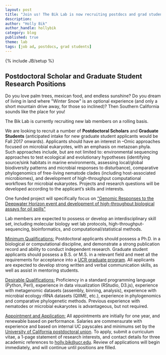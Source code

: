 ```yaml
---
layout: post
title: "Join us! The Bik Lab is now recruiting postdocs and grad students"
description:
author: "Holly Bik"
author_handle: hollybik
category: blog
published: true
theme: lab
tags: [job ad, postdocs, grad students]
---
```

{% include JB/setup %}

## Postdoctoral Scholar and Graduate Student Research Positions

Do you love palm trees, mexican food, and endless sunshine? Do you dream of living in land where "Winter Snow" is an optional experience (and only a short mountain drive away, for those so inclined)? Then Southern California sounds like the place for you! 

The Bik Lab is currently recruiting new lab members on a rolling basis.

We are looking to recruit a number of **Postdoctoral Scholars** and **Graduate Students** (anticipated intake for new graduate student applicants would be Fall 2017 onwards). Applicants should have an interest in –Omic approaches focused on microbial eukaryotes, with an emphasis on metazoan phyla. Such approaches include, but are not limited to: environmental sequencing approaches to test ecological and evolutionary hypotheses (identifying source/sink habitats in marine environments, assessing local/global biodiversity patterns and microbial responses to disturbance), comparative phylogenomics of free-living nematode clades (including host-associated microbiomes), and development of high-throughput computational workflows for microbial eukaryotes. Projects and research questions will be developed according to the applicant’s skills and interests.One funded project will specifically focus on [“Genomic Responses to the Deepwater Horizon event and development of high-throughput biological assays for oil spills"]  Lab members are expected to possess or develop an interdisciplinary skill set, including molecular biology wet lab protocols, high-throughput-sequencing, bioinformatics, and computational/statistical methods. <u>Minimum Qualifications:</u> Postdoctoral applicants should possess a Ph.D. in a biological or computational discipline, and demonstrate a strong publication record and ability to conduct independent research. Graduate student applicants should possess a B.S. or M.S. in a relevant field and meet all the requirements for acceptance into a [UCR graduate program]. All applicants are expected to develop strong written and verbal communication skills, as well as assist in mentoring students.<u>Desirable Qualifications:</u> Proficiency in a standard programming language (Python, Perl), experience in data visualization (RStudio, D3.js), experience with metagenomic datasets (assembly, binning, analysis), experience with microbial ecology rRNA datasets (QIIME, etc.), experience in phylogenomics and comparative phylogenetic methods. Previous experience with nematodes or microbial eukaryotes is advantageous, but not required.<u>Appointment and Application:</u> All appointments are initially for one year, and renewable based on performance. Salaries are commensurate with experience and based on internal UC payscales and minimums set by the [University of California postdoctoral union]. To apply, submit a curriculum vitae, a 1-page statement of research interests, and contact details for three academic references to holly.bik@ucr.edu. Review of applications will begin immediately, and will continue until positions are filled.


[“Genomic Responses to the Deepwater Horizon event and development of high-throughput biological assays for oil spills"]: http://research.gulfresearchinitiative.org/research-awards/projects/?pid=272
[UCR graduate program]: http://graduate.ucr.edu/grad_programs.html
[University of California postdoctoral union]: http://uaw5810.org/




